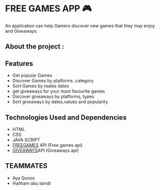 # FREE GAMES APP 🎮

An application can help Gamers discover new games that they may enjoy and Giveaways.

## About the project :

## Features

- Get popular Games
- Discover Games by platforms ,category
- Sort Games by reales dates
- get giveaways for your most favourite games
- Discover giveaways by platforms, types
- Sort giveaways by dates,values and popularity

## Technologies Used and Dependencies

- HTML
- CSS
- JAVA SCRIPT
- [FREEGAMES](https://www.freetogame.com/api-doc) API (Free games api)
- [GIVEAWAYS](https://www.gamerpower.com/api-read)API (Giveaways api)

## TEAMMATES

- Aya Qunoo
- Haitham abu lamdi
